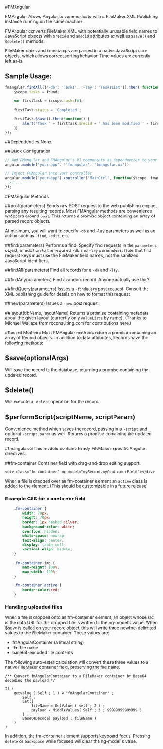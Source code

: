 #FMAngular

FMAngular Allows Angular to communicate with a FileMaker XML Publishing instance running on the same machine.

FMAngular converts FileMaker XML with potentially unusable field names to JavaScript objects with `$recid` and `$modid` attributes as well as `$save()` and `$delete()` methods.

FileMaker dates and timestamps are parsed into native JavaScript `Date` objects, which allows correct sorting behavior. Time values are currently left as-is.
 
## Sample Usage:

````javascript
fmangular.findAll({'-db': 'Tasks', '-lay': 'TasksList'}).then( function (found) {
	$scope.tasks = found;
	
	var firstTask = $scope.tasks[0];
	
	firstTask.status = 'Completed';
	
	firstTask.$save().then(function() {
		alert('Task ' + firstTask.$recid + ' has been modified ' + firstTask.$modid + ' times')
	});
});
````
	
	
##Dependencies
None.

##Quick Configuration

````javascript
// Add FMAngular and FMAngular's UI components as dependencies to your app
angular.module('your-app', ['fmangular', 'fmangular.ui']);

// Inject FMAngular into your controller
angular.module('your-app').controller('MainCtrl', function($scope, fmangular) {
  // ...
});
````


	
#FMAngular Methods

##post(parameters)
Sends raw POST request to the web publishing engine, parsing any resulting records. Most FMAngular methods are convenience wrappers around `post`. This returns a promise object containing an array of parsed record objects.

At minimum, you will want to specify `-db` and `-lay` parameters as well as an action such as `-find`, `-edit`, etc. 

##find(parameters)
Performs a find. Specify find requests in the `parameters` object, in addition to the required `-db` and `-lay` parameters. Note that find request keys must use the FileMaker field names, not the sanitized JavaScript identifiers.

##findAll(parameters)
Find all records for a `-db` and `-lay`.

##findAny(parameters)
Find a random record. Anyone actually use this?

##findQuery(parameters)
Issues a `-findQuery` post request. Consult the XML publishing guide for details on how to format this request.

##new(parameters)
Issues a `-new` post request.

##layout(dbName, layoutName)
Returns a promise containing metadata about the given layout (currently only `valueLists` by name). (Thanks to Michael Wallace from rcconsulting.com for contributions here.)

#Record Methods
Most FMAngular methods return a promise containing an array of Record objects. In addition to data attributes, Records have the following methods:

## $save(optionalArgs)
Will save the record to the database, returning a promise containing the updated record.

## $delete()
Will execute a `-delete` operation for the record.
 
## $performScript(scriptName, scriptParam)
Convenience method which saves the record, passing in a `-script` and optional `-script.param` as well. Returns a promise containing the updated record.

#fmangular.ui
This module contains handy FileMaker-specific Angular directives.

##fm-container
Container field with drag-and-drop editing support.

    <div class="fm-container" ng-model="myRecord.myContainerField"></div>

When a file is dragged over an fm-container element an `active` class is added to the element. (This should be customizable in a future release)

### Example CSS for a container field
	
````css
	.fm-container {
		width: 70px;
		height: 70px;
		border: 1px dashed silver;
		background-color: white;
		overflow: hidden;
		white-space: nowrap;
		text-align: center;
		display: table-cell;
		vertical-align: middle;
	}
	
	.fm-container img {
		max-height: 100%;
		max-width: 100%;
	}
	
	.fm-container.active {
		border-color:red;
	}
````
	
### Handling uploaded files
When a file is dropped onto an fm-container element, an object whose src is the data URL for the dropped file is written to the ng-model's value. When $save is called on your record object, this will write three newline-delimited values to the FileMaker container. These values are:

* fmAngularContainer (a literal string)
* the file name
* base64-encoded file contents

The following auto-enter calculation will convert these three values to a native FileMaker container field, preserving the file name. 

	/** Convert fmAngularContainer to a FileMaker container by Base64 decoding the payload */
	
	If ( 
		getvalue ( Self ; 1 ) ≠ "fmAngularContainer" ; 
			Self ;
			Let([
				fileName = GetValue ( self ; 2 ) ;
				payload = MiddleValues( Self ; 3 ; 99999999999999 )
			] ;
			Base64Decode( payload ; fileName )
		)
	)
	
In addition, the fm-container element supports keyboard focus. Pressing `delete` or `backspace` while focused will clear the ng-model's value.

